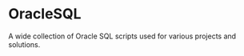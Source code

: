 OracleSQL
=========

A wide collection of Oracle SQL scripts used for various projects and solutions. 

